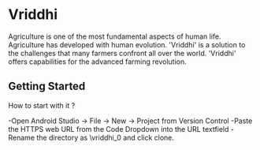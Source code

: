 # Vriddhi

Agriculture is one of the most fundamental aspects of human life. Agriculture has developed with human evolution. 
'Vriddhi' is a solution to the challenges that many farmers confront all over the world.
'Vriddhi' offers capabilities for the advanced farming revolution. 

## Getting Started

How to start with it ?

  -Open Android Studio -> File -> New -> Project from Version Control
  -Paste the HTTPS web URL from the Code Dropdown into the URL textfield
  -Rename the directory as \vriddhi_0 and click clone.

